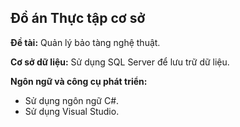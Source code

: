 ## Đồ án Thực tập cơ sở

**Đề tài:** Quản lý bảo tàng nghệ thuật.

**Cơ sở dữ liệu:** Sử dụng SQL Server để lưu trữ dữ liệu.

**Ngôn ngữ và công cụ phát triển:**
- Sử dụng ngôn ngữ C#.
- Sử dụng Visual Studio.
